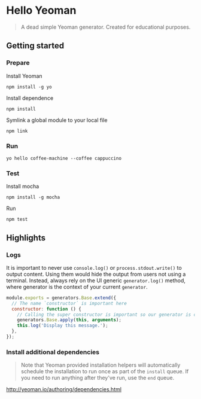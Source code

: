 # Hello Yeoman
> A dead simple Yeoman generator. Created for educational purposes.

## Getting started
### Prepare
Install Yeoman
``` shell
npm install -g yo
```
Install dependence
``` shell
npm install
```

Symlink a global module to your local file
``` shell
npm link
```
### Run
```shell
yo hello coffee-machine --coffee cappuccino
```

### Test
Install mocha
``` shell
npm install -g mocha
```

Run
``` shell
npm test
```

## Highlights

### Logs
It is important to never use `console.log()` or `process.stdout.write()` to output content. Using them would hide the output from users not using a terminal. Instead, always rely on the UI generic `generator.log()` method, where generator is the context of your current `generator`.

``` javascript
module.exports = generators.Base.extend({
  // The name `constructor` is important here
  constructor: function () {
    // Calling the super constructor is important so our generator is correctly set up
    generators.Base.apply(this, arguments);
    this.log('Display this message.');
  },
});
```

### Install additional dependencies
> Note that Yeoman provided installation helpers will automatically schedule the installation to run once as part of the `install` queue. If you need to run anything after they've run, use the `end` queue.

http://yeoman.io/authoring/dependencies.html
